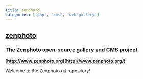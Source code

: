 ```yaml
---
title: zenphoto
categories: ['php', 'cms', 'web-gallery']
---
```

## [zenphoto](https://github.com/zenphoto/zenphoto)

### The Zenphoto open-source gallery and CMS project


**[http://www.zenphoto.org](http://www.zenphoto.org/)**

Welcome to the Zenphoto git repository!
